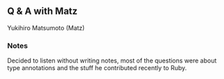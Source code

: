 ## Q & A with Matz

Yukihiro Matsumoto (Matz)

### Notes

Decided to listen without writing notes, most of the questions were about type annotations and the stuff he contributed recently to Ruby.
